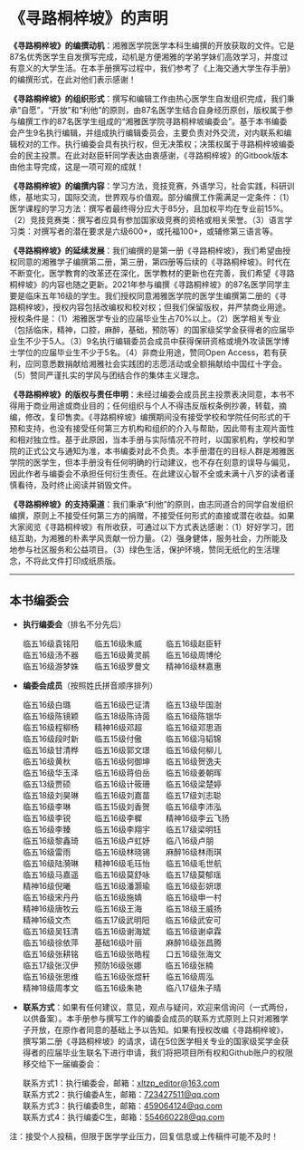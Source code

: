 # 《寻路桐梓坡》的声明

**《寻路桐梓坡》的编撰动机**：湘雅医学院医学本科生编撰的开放获取的文件。它是87名优秀医学生自发撰写完成，动机是方便湘雅的学弟学妹们高效学习，并度过有意义的大学生活。在本手册撰写过程中，我们参考了《上海交通大学生存手册》的编撰形式，在此对他们表示感谢！

**《寻路桐梓坡》的组织形式**：撰写和编辑工作由热心医学生自发组织完成，我们秉承“自愿”，“开放”和“利他”的原则，由87名医学生结合自身经历原创，版权属于参与编撰工作的87名医学生组成的“湘雅医学院寻路桐梓坡编委会”。基于本书编委会产生9名执行编辑，并组成执行编辑委员会，主要负责对外交流，对内联系和编辑校对的工作。执行编委会具有执行权，但无决策权；决策权属于寻路桐梓坡编委会的民主投票。在此对赵臣轩同学表达由衷感谢，《寻路桐梓坡》的Gitbook版本由他主导完成，这是一项可观的成就！

**《寻路桐梓坡》的编撰内容**：学习方法，竞技竞赛，外语学习，社会实践，科研训练，基地实习，国际交流，世界观与价值观。部分编撰工作需满足一定条件：（1）医学课程的学习方法：撰写者最终得分应大于85分，且加权平均在专业前15%。（2）竞技竞赛类：撰写者应具有参加国家级竞赛的资格或相关荣誉。（3）语言学习类：对撰写者的潜在要求是六级600+，或托福100+，或辅修第三语言等。

**《寻路桐梓坡》的延续发展**：我们编撰的是第一册《寻路桐梓坡》，我们希望由授权同意的湘雅学子编撰第二册，第三册，第四册等后续的《寻路桐梓坡》。时代在不断变化，医学教育的改革还在深化，医学教材的更新也在完善，我们希望《寻路桐梓坡》的内容也随之更新。2021年参与编撰《寻路桐梓坡》的87名医学同学主要是临床五年16级的学生。我们授权同意湘雅医学院的医学生编撰第二册的《寻路桐梓坡》，授权内容包括改编权和校对权；但我们保留版权，并严禁商业用途。授权条件是：（1）湘雅医学专业的应届毕业生占70%以上。（2）医学相关专业（包括临床，精神，口腔，麻醉，基础，预防等）的国家级奖学金获得者的应届毕业生不少于5人。（3）9名执行编辑委员会成员中获得保研资格或境外攻读医学博士学位的应届毕业生不少于5名。（4）非商业用途，赞同Open Access，若有获利，应同意悉数捐献给湘雅社会实践团的志愿活动或全额捐献给中国红十字会。（5）赞同严谨扎实的学风与团结合作的集体主义理念。

**《寻路桐梓坡》的版权与责任申明**：未经过编委会成员民主投票表决同意，本书不得用于商业用途或商业目的；任何组织与个人不得违反版权条例抄袭，转载，摘编，修改，复印售卖。《寻路桐梓坡》编撰期间没有接受学校和学院任何形式的干预和支持，也没有接受任何第三方机构和组织的介入与帮助，因此带有主观片面性和相对独立性。基于此原因，当本手册与实际情况不符时，以国家机构，学校和学院的正式公文与通知为准，本书编委对此不负责。本手册潜在的目标人群是湘雅医学院的医学生，但本手册没有任何明确的行动建议，也不存在刻意的误导与偏见，因此作者与编委会不承担任何衍生责任。在此建议心智不全或未满十八岁的读者谨慎看待，及时终止阅读并销毁文件。

**《寻路桐梓坡》的支持渠道**：我们秉承“利他”的原则，由志同道合的同学自发组织编撰，原则上不接受任何第三方的捐赠，不接受任何形式的直接或潜在收益。如果大家阅览《寻路桐梓坡》有所收获，可通过以下方式表达感谢：（1）好好学习，团结互助，为湘雅的朴素学风贡献一份力量。（2）强身健体，服务社会，力所能及地参与社区服务和公益项目。（3）绿色生活，保护环境，赞同无纸化的生活理念，不将此文件打印成纸质版。

----

## 本书编委会

+ **执行编委会**（排名不分先后）

    临五16级袁铭阳&emsp;&emsp;临五16级朱威&emsp;&emsp;&emsp;临五16级赵臣轩    
    临五16级汤不器&emsp;&emsp;临五16级黄灵鹃&emsp;&emsp;临五16级周博伦    
    临五16级游梦姝&emsp;&emsp;临五16级罗曼文&emsp;&emsp;精神16级林嘉惠

+ **编委会成员**（按照姓氏拼音顺序排列）

    临五16级白璐&emsp;&emsp;&emsp;临五16级巴证清&emsp;&emsp;临五13级毕国澍    
    临五16级陈镜颖&emsp;&emsp;临五18级陈诗茵&emsp;&emsp;临五16级陈银华    
    临五16级程柳杨&emsp;&emsp;精神16级邓超&emsp;&emsp;&emsp;临五16级邓思涵    
    临五16级段时新&emsp;&emsp;临五15级付傲&emsp;&emsp;&emsp;临五16级冯韬锦    
    临五16级甘清桦&emsp;&emsp;临五16级郭文璟&emsp;&emsp;临五16级何柳儿    
    临五16级黄秋&emsp;&emsp;&emsp;临五16级何御坤&emsp;&emsp;临五16级贺逸夫    
    临五16级华玉泽&emsp;&emsp;临五16级蒋伯岳&emsp;&emsp;临五16级姜朝晖    
    临五13级贾硕&emsp;&emsp;&emsp;临五16级计筱珊&emsp;&emsp;临五16级梁楚婷    
    临五18级刘昊琳&emsp;&emsp;临五16级刘嘉苗&emsp;&emsp;临五17级刘志聪    
    临五16级李琳&emsp;&emsp;&emsp;临五15级刘香贺&emsp;&emsp;临五16级李沛泓    
    临五16级李锐&emsp;&emsp;&emsp;临五16级李樨&emsp;&emsp;&emsp;精神16级李云飞扬    
    临五16级李臻&emsp;&emsp;&emsp;临五16级李翔宇&emsp;&emsp;临五17级梁明钰    
    临五16级黎鑫琦&emsp;&emsp;临五16级卢虹妤&emsp;&emsp;临八16级卢朋    
    临五16级雷雨&emsp;&emsp;&emsp;临五16级林晓锡&emsp;&emsp;麻醉16级林雨琪    
    临五16级陆漪琳&emsp;&emsp;精神16级毛珏怡&emsp;&emsp;临五16级毛世航    
    临五16级马嘉遥&emsp;&emsp;临五16级莫舒咏&emsp;&emsp;临五17级莫郁瑶    
    精神16级倪曦&emsp;&emsp;&emsp;临五16级潘灏瑜&emsp;&emsp;临五16级彭妍璟    
    临五16级宋丹丹&emsp;&emsp;临五16级施婧&emsp;&emsp;&emsp;临五16级申一村    
    精神16级唐牧云&emsp;&emsp;临五16级王海&emsp;&emsp;&emsp;临五18级王威扬    
    精神16级文杰&emsp;&emsp;&emsp;临五17级武明阳&emsp;&emsp;临五16级武安可    
    临五16级吴钰清&emsp;&emsp;临五16级谢海斌&emsp;&emsp;临五16级谢卓霖    
    临五16级徐依萍&emsp;&emsp;基础16级叶丽&emsp;&emsp;&emsp;麻醉16级张昌腾    
    临五16级张耕铭&emsp;&emsp;临五16级张皓程&emsp;&emsp;口五16级张海文    
    临五17级张汉伊&emsp;&emsp;预防16级张娜&emsp;&emsp;&emsp;临五16级张楠    
    临五16级张思维&emsp;&emsp;临五16级张煜轩&emsp;&emsp;临五16级周泓    
    精神18级周孝文&emsp;&emsp;临五16级朱艳&emsp;&emsp;&emsp;临八17级朱子晴    

+ **联系方式**：如果有任何建议，意见，观点与疑问，欢迎来信询问（一式两份，以供备案）。本手册参与撰写工作的编委会成员的联系方式原则上只对湘雅学子开放，在原作者同意的基础上予以告知。如果有授权改编《寻路桐梓坡》，撰写第二册《寻路桐梓坡》的请求，请在5位医学相关专业的国家级奖学金获得者的应届毕业生联名下进行申请，我们将把项目所有权和Github账户的权限移交给下一届编委会：

    联系方式1：执行编委会，邮箱：xltzp_editor@163.com    
    联系方式2：执行编委A生，邮箱：723427511@qq.com    
    联系方式3：执行编委B生，邮箱：459064124@qq.com    
    联系方式4：执行编委C生，邮箱：554660228@qq.com

注：接受个人投稿，但限于医学学业压力，回复信息或上传稿件可能不及时！